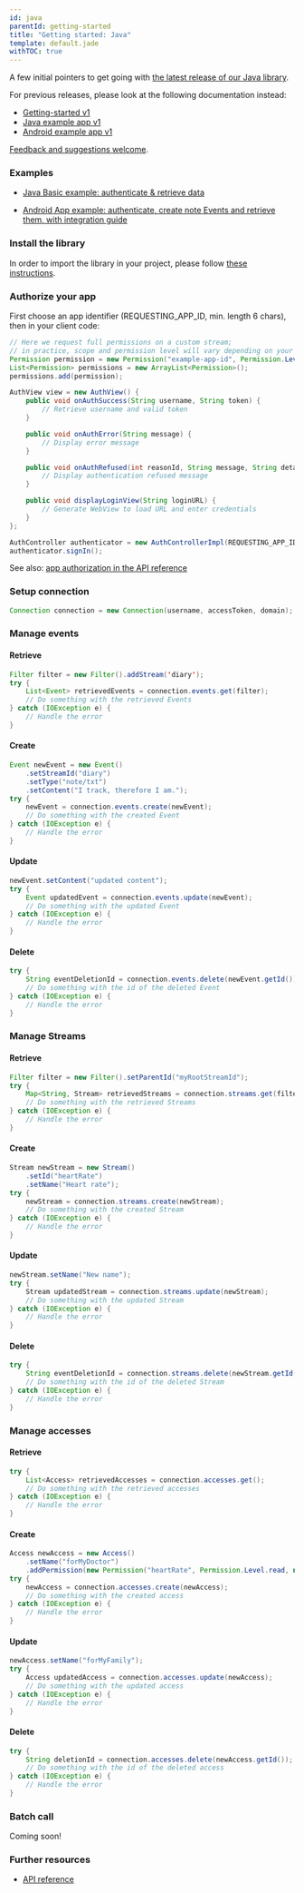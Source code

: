 ```yaml
---
id: java
parentId: getting-started
title: "Getting started: Java"
template: default.jade
withTOC: true
---
```


A few initial pointers to get going with [the latest release of our Java library](https://github.com/pryv/lib-java).<br>

For previous releases, please look at the following documentation instead:
* [Getting-started v1](https://github.com/pryv/lib-java/blob/master/getting_started_v1.md)
* [Java example app v1](https://github.com/pryv/app-java-examples/tree/bcfedf62e54ac56cfc71f47bef63282e29222bcb/BasicExample)
* [Android example app v1](https://github.com/pryv/app-android-example/tree/a7ca35203e7030b6ca4ef828096fa85e77bc5aa9)

[Feedback and suggestions welcome](http://github.com/pryv/dev-site/issues).


### Examples

- [Java Basic example: authenticate & retrieve data](https://github.com/pryv/app-java-examples/tree/master/BasicExample)<br>

- [Android App example: authenticate, create note Events and retrieve them, with integration guide](https://github.com/pryv/app-android-example)<br>


### Install the library

In order to import the library in your project, please follow [these instructions](https://github.com/pryv/lib-java/blob/master/README.md#import).

### Authorize your app

First choose an app identifier (REQUESTING_APP_ID, min. length 6 chars), then in your client code:

```java
// Here we request full permissions on a custom stream;
// in practice, scope and permission level will vary depending on your needs
Permission permission = new Permission("example-app-id", Permission.Level.manage, "Example App");
List<Permission> permissions = new ArrayList<Permission>();
permissions.add(permission);

AuthView view = new AuthView() {
	public void onAuthSuccess(String username, String token) {
		// Retrieve username and valid token
	}

	public void onAuthError(String message) {
		// Display error message
	}

	public void onAuthRefused(int reasonId, String message, String detail) {
		// Display authentication refused message
	}

	public void displayLoginView(String loginURL) {
		// Generate WebView to load URL and enter credentials
	}
};

AuthController authenticator = new AuthControllerImpl(REQUESTING_APP_ID, permissions, language, returnURL, view);
authenticator.signIn();
```

See also: [app authorization in the API reference](/reference/#authorizing-your-app)


### Setup connection

```java
Connection connection = new Connection(username, accessToken, domain);
```

### Manage events

#### Retrieve

```java
Filter filter = new Filter().addStream('diary');
try {
	List<Event> retrievedEvents = connection.events.get(filter);
	// Do something with the retrieved Events
} catch (IOException e) {
	// Handle the error
}
```

#### Create

```java
Event newEvent = new Event()
	.setStreamId("diary")
	.setType("note/txt")
	.setContent("I track, therefore I am.");
try {
	newEvent = connection.events.create(newEvent);
	// Do something with the created Event
} catch (IOException e) {
	// Handle the error
}
```

#### Update

```java
newEvent.setContent("updated content");
try {
	Event updatedEvent = connection.events.update(newEvent);
	// Do something with the updated Event
} catch (IOException e) {
	// Handle the error
}
```

#### Delete

```java
try {
	String eventDeletionId = connection.events.delete(newEvent.getId());
	// Do something with the id of the deleted Event
} catch (IOException e) {
	// Handle the error
}
```

### Manage Streams

#### Retrieve

```java
Filter filter = new Filter().setParentId("myRootStreamId");
try {
	Map<String, Stream> retrievedStreams = connection.streams.get(filter);
	// Do something with the retrieved Streams
} catch (IOException e) {
	// Handle the error
}
```

#### Create

```java
Stream newStream = new Stream()
	.setId("heartRate")
	.setName("Heart rate");
try {
	newStream = connection.streams.create(newStream);
	// Do something with the created Stream
} catch (IOException e) {
	// Handle the error
}
```

#### Update

```java
newStream.setName("New name");
try {
	Stream updatedStream = connection.streams.update(newStream);
	// Do something with the updated Stream
} catch (IOException e) {
	// Handle the error
}
```

#### Delete

```java
try {
	String eventDeletionId = connection.streams.delete(newStream.getId(), false);
	// Do something with the id of the deleted Stream
} catch (IOException e) {
	// Handle the error
}
```

### Manage accesses

#### Retrieve

```java
try {
	List<Access> retrievedAccesses = connection.accesses.get();
	// Do something with the retrieved accesses
} catch (IOException e) {
	// Handle the error
}
```

#### Create

```java
Access newAccess = new Access()
	.setName("forMyDoctor")
	.addPermission(new Permission("heartRate", Permission.Level.read, null));
try {
	newAccess = connection.accesses.create(newAccess);
	// Do something with the created access
} catch (IOException e) {
	// Handle the error
}
```

#### Update

```java
newAccess.setName("forMyFamily");
try {
	Access updatedAccess = connection.accesses.update(newAccess);
	// Do something with the updated access
} catch (IOException e) {
	// Handle the error
}
```

#### Delete

```java
try {
	String deletionId = connection.accesses.delete(newAccess.getId());
	// Do something with the id of the deleted access
} catch (IOException e) {
	// Handle the error
}
```

### Batch call

Coming soon!

### Further resources

- [API reference](/reference/)
